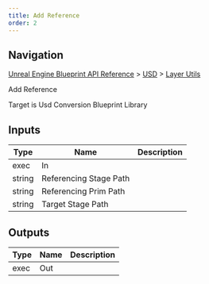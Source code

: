 ```yaml
---
title: Add Reference
order: 2
---
```

## Navigation

[Unreal Engine Blueprint API Reference](https://dev.epicgames.com/documentation/en-us/unreal-engine/BlueprintAPI) > [USD](https://dev.epicgames.com/documentation/en-us/unreal-engine/BlueprintAPI/USD) > [Layer Utils](https://dev.epicgames.com/documentation/en-us/unreal-engine/BlueprintAPI/USD/LayerUtils)

Add Reference

Target is Usd Conversion Blueprint Library

## Inputs

| Type | Name | Description |
| --- | --- | --- |
| exec | In |  |
| string | Referencing Stage Path |  |
| string | Referencing Prim Path |  |
| string | Target Stage Path |  |

## Outputs

| Type | Name | Description |
| --- | --- | --- |
| exec | Out |  |
